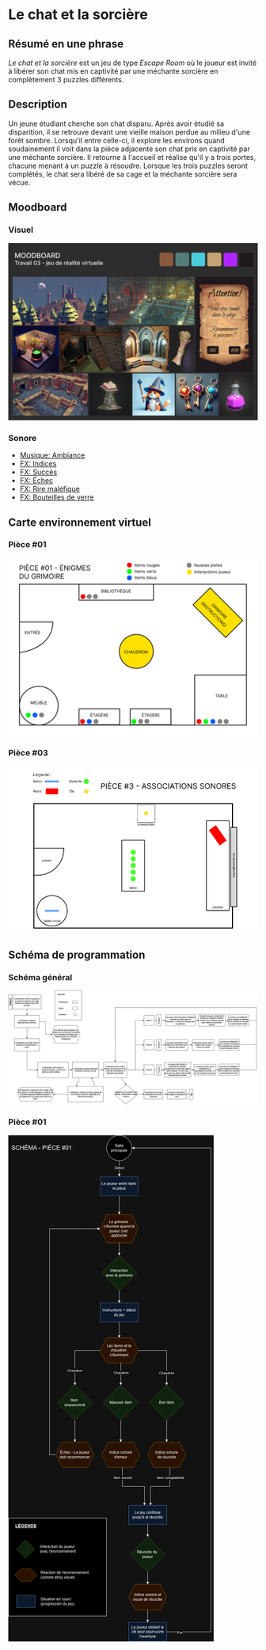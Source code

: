 # Le chat et la sorcière
## Résumé en une phrase
*Le chat et la sorcière* est un jeu de type *Escape Room* où le joueur est invité à libérer son chat mis en captivité par une méchante sorcière en complètement 3 puzzles différents.

## Description
Un jeune étudiant cherche son chat disparu. Après avoir étudié sa disparition, il se retrouve devant une vieille maison perdue au milieu d'une forêt sombre. Lorsqu'il entre celle-ci, il explore les environs quand soudainement il voit dans la pièce adjacente son chat pris en captivité par une méchante sorcière. Il retourne à l'accueil et réalise qu'il y a trois portes, chacune menant à un puzzle à résoudre. Lorsque les trois puzzles seront complétés, le chat sera libéré de sa cage et la méchante sorcière sera vécue.

## Moodboard

### Visuel
![Moodboard](medias/moodboard_vr_proj03.png)

### Sonore
- [Musique: Ambiance](https://michaelghelfi.bandcamp.com/track/rangers-cabin)
- [FX: Indices](https://pixabay.com/sound-effects/game-bonus-144751/)
- [FX: Succès](https://pixabay.com/sound-effects/level-up-4-243762/)
- [FX: Échec](https://pixabay.com/sound-effects/failure-drum-sound-effect-2-7184/)
- [FX: Rire maléfique](https://pixabay.com/sound-effects/witch-laughing-104760/)
- [FX: Bouteilles de verre](https://pixabay.com/sound-effects/glass-ding-33653/)

## Carte environnement virtuel
### Pièce #01
![Carte pièce #01](medias/plan_piece_01.png)

### Pièce #03
![Carte pièce #03](medias/plan_piece_03.png)

## Schéma de programmation
### Schéma général
![Schema général](medias/schema_prog.drawio.png)
### Pièce #01
![Schema pièce #01](medias/schema_piece_01.png)
